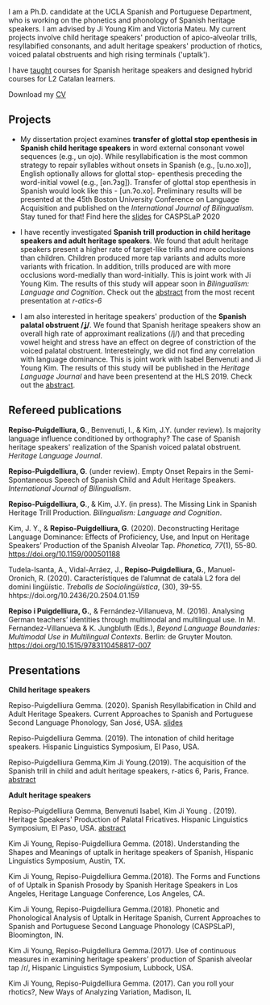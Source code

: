 



I am a Ph.D. candidate at the UCLA Spanish and Portuguese Department, who is working on the phonetics and phonology of Spanish heritage speakers. I am advised by Ji Young Kim and Victoria Mateu. My current projects involve child heritage speakers' production of apico-alveolar trills, resyllabified consonants, and adult heritage speakers' production of rhotics, voiced palatal obstruents and high rising terminals ('uptalk').

I have [taught](./teaching.md) courses for Spanish heritage speakers and designed hybrid courses for L2 Catalan learners.

Download my [CV](assets/images/Repiso_CV_Feb20.pdf?raw=true)

## Projects

- My dissertation project examines **transfer of glottal stop epenthesis in Spanish child heritage speakers** in word external consonant vowel sequences (e.g., un ojo). While resyllabification is the most common strategy to repair syllables without onsets in Spanish (e.g., \[u.no.xo\]), English optionally allows for glottal stop- epenthesis preceding the word-initial vowel (e.g., \[ən.ʔɜg\]). Transfer of glottal stop epenthesis in Spanish would look like this - \[un.ʔo.xo\]. Preliminary results will be presented at the 45th Boston University Conference on Language Acquisition and published on the *International Journal of Bilingualism*. Stay tuned for that! Find here the [slides](https://github.com/gemmarepiso/gemmarepiso.github.io/blob/master/assets/images/resyllabification%20(67).pdf?raw=true) for CASPSLaP 2020

- I have recently investigated **Spanish trill production in child heritage speakers and adult heritage speakers**. We found that adult heritage speakers present a higher rate of target-like trills and more occlusions than children. Children produced more tap variants and adults more variants with frication. In addition, trills produced are with more occlusions word-medially than word-initially. This is joint work with Ji Young Kim. The results of this study will appear soon in *Bilingualism: Language and Cognition*. Check out the [abstract](https://github.com/gemmarepiso/gemmarepiso.github.io/blob/assets-1/Abstract%20R-atics.pdf)
 from the most recent presentation at *r-atics-6*
 
 - I am also interested in heritage speakers' production of the **Spanish palatal obstruent /ʝ/**. We found that Spanish heritage speakers show an overall high rate of approximant realizations (/j/) and that preceding vowel height and stress have an effect on degree of constriction of the voiced palatal obstruent. Interesteingly, we did not find any correlation with language dominance. This is joint work with Isabel Benvenuti and Ji Young Kim. The results of this study will be published in the *Heritage Language Journal* and have been presentend at the HLS 2019. Check out the [abstract](https://github.com/gemmarepiso/gemmarepiso.github.io/blob/assets-1/Palatal_Fricatives_HLS_2019.pdf?raw=true).

## Refereed publications


**Repiso-Puigdelliura, G**., Benvenuti, I., & Kim, J.Y. (under review). Is majority language influence conditioned by orthography? The case of Spanish heritage speakers' realization of the Spanish voiced palatal obstruent. *Heritage Language Journal*.

**Repiso-Puigdelliura, G**. (under review). Empty Onset Repairs in the Semi-Spontaneous Speech of Spanish Child and Adult Heritage Speakers. *International Journal of Bilingualism*.

**Repiso-Puigdelliura, G**., & Kim, J.Y. (in press). The Missing Link in Spanish Heritage Trill Production. *Bilingualism: Language and Cognition*.

Kim, J. Y., & **Repiso-Puigdelliura, G**. (2020). Deconstructing Heritage Language Dominance: Effects of Proficiency, Use, and Input on Heritage Speakers’ Production of the Spanish Alveolar Tap. *Phonetica, 77*(1), 55-80. https://doi.org/10.1159/000501188

Tudela-Isanta, A., Vidal-Arráez, J., **Repiso-Puigdelliura, G.**, Manuel-Oronich, R. (2020). Característiques de l’alumnat de català L2 fora del domini lingüístic. *Treballs de Sociolingüística*, (30), 39-55. hhtps://doi.org/10.2436/20.2504.01.159


**Repiso i Puigdelliura, G.**, & Fernández-Villanueva, M. (2016). Analysing German teachers’ identities through multimodal and multilingual use. In M. Fernandez-Villanueva & K. Jungbluth (Eds.), *Beyond Language Boundaries: Multimodal Use in Multilingual Contexts*. Berlin: de Gruyter Mouton. https://doi.org/10.1515/9783110458817-007


## Presentations

 **Child heritage speakers**
 
 
 Repiso-Puigdelliura Gemma. (2020). Spanish Resyllabification in Child and Adult Heritage Speakers. Current Approaches to Spanish and Portuguese Second Language Phonology, San José, USA.
[slides](https://github.com/gemmarepiso/gemmarepiso.github.io/blob/master/assets/images/resyllabification%20(67).pdf?raw=true)

 Repiso-Puigdelliura Gemma. (2019). The intonation of child heritage speakers. Hispanic Linguistics Symposium, El Paso, USA.

Repiso-Puigdelliura Gemma,Kim Ji Young.(2019). The acquisition of the Spanish trill in child and adult heritage speakers, r-atics 6, Paris, France. [abstract](https://github.com/gemmarepiso/gemmarepiso.github.io/blob/assets-1/Abstract%20R-atics.pdf)

 **Adult heritage speakers**

 Repiso-Puigdelliura Gemma, Benvenuti Isabel, Kim Ji Young . (2019). Heritage Speakers' Production of Palatal Fricatives. Hispanic Linguistics Symposium, El Paso, USA. [abstract](https://github.com/gemmarepiso/gemmarepiso.github.io/blob/assets-1/Palatal_Fricatives_HLS_2019.pdf?raw=true)


Kim Ji Young, Repiso-Puigdelliura Gemma. (2018). Understanding the Shapes and Meanings of uptalk in heritage speakers of Spanish, Hispanic Linguistics Symposium, Austin, TX.

Kim Ji Young, Repiso-Puigdelliura  Gemma.(2018). The Forms and Functions of of Uptalk in Spanish Prosody by Spanish Heritage Speakers in Los Angeles, Heritage Language Conference, Los Angeles, CA.

Kim Ji Young, Repiso-Puigdelliura Gemma.(2018). Phonetic and Phonological Analysis of Uptalk in Heritage Spanish, Current Approaches to Spanish and Portuguese Second Language Phonology (CASPSLaP), Bloomington, IN.

Kim Ji Young, Repiso-Puigdelliura Gemma.(2017). Use of continuous measures in examining heritage speakers’ production of Spanish alveolar tap /ɾ/, Hispanic Linguistics Symposium, Lubbock, USA.

Kim Ji Young, Repiso-Puigdelliura Gemma. (2017). Can you roll your rhotics?, New Ways of Analyzing Variation, Madison, IL



